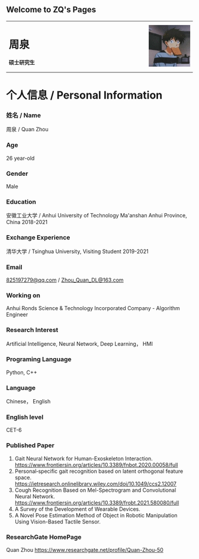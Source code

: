 ## Welcome to ZQ's Pages

<table border="0">
  <tr>
    <td width="75%">
      <h1>周泉</h1>
      <p><b>硕士研究生</b></p>
    </td>
    <td width="25%">
      <img src="/zq.jpg" width="100%">
    </td>
  </tr>
</table>



# 个人信息 / Personal Information

### 姓名 / Name
周泉 / Quan Zhou


### Age
26 year-old

### Gender
Male

### Education
安徽工业大学 / Anhui University of Technology 
Ma'anshan Anhui Province, China 
2018-2021

### Exchange Experience
清华大学 / Tsinghua University, Visiting Student
2019-2021

### Email
825197279@qq.com / Zhou_Quan_DL@163.com

### Working on
Anhui Ronds Science & Technology Incorporated Company - Algorithm Engineer

### Research Interest
Artificial Intelligence, Neural Network, Deep Learning， HMI

### Programing Language
Python, C++

### Language
Chinese， English

### English level
CET-6

### Published Paper
1. Gait Neural Network for Human-Exoskeleton Interaction. <https://www.frontiersin.org/articles/10.3389/fnbot.2020.00058/full>
2. Personal‐specific gait recognition based on latent orthogonal feature space. <https://ietresearch.onlinelibrary.wiley.com/doi/10.1049/ccs2.12007>
3. Cough Recognition Based on Mel-Spectrogram and Convolutional Neural Network. <https://www.frontiersin.org/articles/10.3389/frobt.2021.580080/full>
4. A Survey of the Development of Wearable Devices.
5. A Novel Pose Estimation Method of Object in Robotic Manipulation Using Vision-Based Tactile Sensor.

### ResearchGate HomePage
Quan Zhou <https://www.researchgate.net/profile/Quan-Zhou-50>



